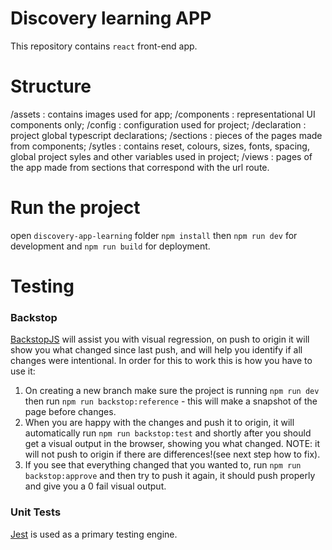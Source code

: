 # Discovery learning APP
This repository contains `react` front-end app.

# Structure
/assets : contains images used for app;
/components  : representational UI components only;
/config :  configuration used for project;
/declaration : project global typescript declarations;
/sections : pieces of the pages made from components;
/sytles : contains reset, colours, sizes, fonts, spacing, global project syles and other variables used in project;
/views : pages of the app made from sections that correspond with the url route.

# Run the project
open `discovery-app-learning` folder `npm install` then `npm run dev` for development and `npm run build` for deployment.

# Testing
### Backstop
[BackstopJS](https://github.com/garris/BackstopJS) will assist you with visual regression, on push to origin it will show you what changed since last push, and will help you identify if all changes were intentional. In order for this to work this is how you have to use it:
1. On creating a new branch make sure the project is running `npm run dev` then run `npm run backstop:reference` - this will make a snapshot of the page before changes.
2. When you are happy with the changes and push it to origin, it will automatically run `npm run backstop:test` and shortly after you should get a visual output in the browser, showing you what changed. NOTE: it will not push to origin if there are differences!(see next step how to fix).
3. If you see that everything changed that you wanted to, run `npm run backstop:approve` and then try to push it again, it should push properly and give you a 0 fail visual output.

### Unit Tests
[Jest](https://jestjs.io/en/) is used as a primary testing engine.
